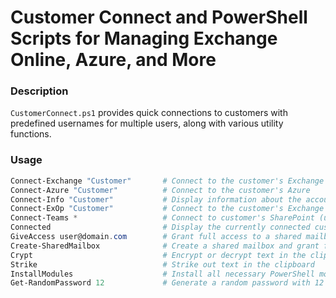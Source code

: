 # Customer Connect and PowerShell Scripts for Managing Exchange Online, Azure, and More

### Description
`CustomerConnect.ps1` provides quick connections to customers with predefined usernames for multiple users, along with various utility functions.

### Usage
```powershell
Connect-Exchange "Customer"       # Connect to the customer's Exchange Online
Connect-Azure "Customer"          # Connect to the customer's Azure
Connect-Info "Customer"           # Display information about the account to use
Connect-ExOp "Customer"           # Connect to the customer's Exchange Online
Connect-Teams *                   # Connect to customer's SharePoint (use FORCE to reconnect)
Connected                         # Display the currently connected customer
GiveAccess user@domain.com        # Grant full access to a shared mailbox for a user on the customer's domain
Create-SharedMailbox              # Create a shared mailbox and grant full access to specified users
Crypt                             # Encrypt or decrypt text in the clipboard
Strike                            # Strike out text in the clipboard
InstallModules                    # Install all necessary PowerShell modules
Get-RandomPassword 12             # Generate a random password with 12 characters
